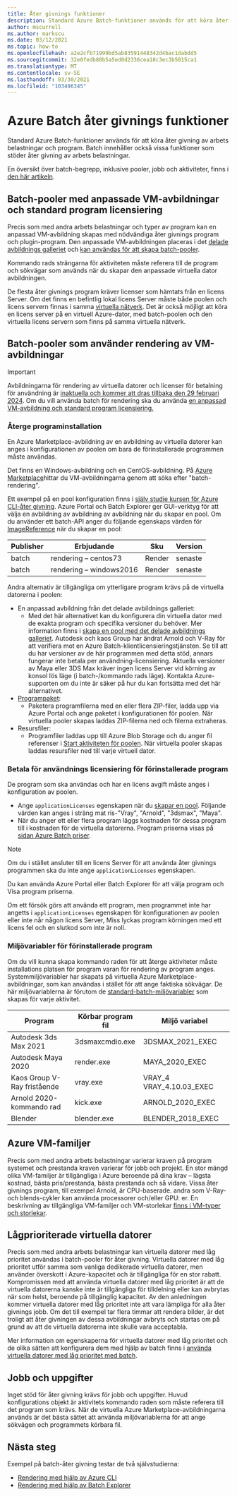 ```yaml
---
title: Åter givnings funktioner
description: Standard Azure Batch-funktioner används för att köra åter givning av arbets belastningar och appar. Batch innehåller vissa funktioner som stöder åter givning av arbets belastningar.
author: mscurrell
ms.author: markscu
ms.date: 03/12/2021
ms.topic: how-to
ms.openlocfilehash: a2e2cfb71999bd5ab83591448342d4bac1dabdd5
ms.sourcegitcommit: 32e0fedb80b5a5ed0d2336cea18c3ec3b5015ca1
ms.translationtype: MT
ms.contentlocale: sv-SE
ms.lasthandoff: 03/30/2021
ms.locfileid: "103496345"
---
```

# <a name="azure-batch-rendering-capabilities"></a>Azure Batch åter givnings funktioner

Standard Azure Batch-funktioner används för att köra åter givning av arbets belastningar och program. Batch innehåller också vissa funktioner som stöder åter givning av arbets belastningar.

En översikt över batch-begrepp, inklusive pooler, jobb och aktiviteter, finns i [den här artikeln](./batch-service-workflow-features.md).

## <a name="batch-pools-using-custom-vm-images-and-standard-application-licensing"></a>Batch-pooler med anpassade VM-avbildningar och standard program licensiering

Precis som med andra arbets belastningar och typer av program kan en anpassad VM-avbildning skapas med nödvändiga åter givnings program och plugin-program. Den anpassade VM-avbildningen placeras i det [delade avbildnings galleriet](../virtual-machines/shared-image-galleries.md) och [kan användas för att skapa batch-pooler](batch-sig-images.md).

Kommando rads strängarna för aktiviteten måste referera till de program och sökvägar som används när du skapar den anpassade virtuella dator avbildningen.

De flesta åter givnings program kräver licenser som hämtats från en licens Server. Om det finns en befintlig lokal licens Server måste både poolen och licens servern finnas i samma [virtuella nätverk](../virtual-network/virtual-networks-overview.md). Det är också möjligt att köra en licens server på en virtuell Azure-dator, med batch-poolen och den virtuella licens servern som finns på samma virtuella nätverk.

## <a name="batch-pools-using-rendering-vm-images"></a>Batch-pooler som använder rendering av VM-avbildningar

> [!IMPORTANT]
> Avbildningarna för rendering av virtuella datorer och licenser för betalning för användning är [inaktuella och kommer att dras tillbaka den 29 februari 2024](https://azure.microsoft.com/updates/azure-batch-rendering-vm-images-licensing-will-be-retired-on-29-february-2024/). Om du vill använda batch för rendering ska du använda [en anpassad VM-avbildning och standard program licensiering.](batch-rendering-functionality.md#batch-pools-using-custom-vm-images-and-standard-application-licensing)

### <a name="rendering-application-installation"></a>Återge programinstallation

En Azure Marketplace-avbildning av en avbildning av virtuella datorer kan anges i konfigurationen av poolen om bara de förinstallerade programmen måste användas.

Det finns en Windows-avbildning och en CentOS-avbildning.  På [Azure Marketplace](https://azuremarketplace.microsoft.com)hittar du VM-avbildningarna genom att söka efter "batch-rendering".

Ett exempel på en pool konfiguration finns i [själv studie kursen för Azure CLI-åter givning](./tutorial-rendering-cli.md).  Azure Portal och Batch Explorer ger GUI-verktyg för att välja en avbildning av avbildning av avbildning när du skapar en pool.  Om du använder ett batch-API anger du följande egenskaps värden för [ImageReference](/rest/api/batchservice/pool/add#imagereference) när du skapar en pool:

| Publisher | Erbjudande | Sku | Version |
|---------|---------|---------|--------|
| batch | rendering – centos73 | Render | senaste |
| batch | rendering – windows2016 | Render | senaste |

Andra alternativ är tillgängliga om ytterligare program krävs på de virtuella datorerna i poolen:

* En anpassad avbildning från det delade avbildnings galleriet:
  * Med det här alternativet kan du konfigurera din virtuella dator med de exakta program och specifika versioner du behöver. Mer information finns i [skapa en pool med det delade avbildnings galleriet](batch-sig-images.md). Autodesk och kaos Group har ändrat Arnold och V-Ray för att verifiera mot en Azure Batch-klientlicensieringstjänsten. Se till att du har versioner av de här programmen med detta stöd, annars fungerar inte betala per användning-licensiering. Aktuella versioner av Maya eller 3DS Max kräver ingen licens Server vid körning av konsol lös läge (i batch-/kommando rads läge). Kontakta Azure-supporten om du inte är säker på hur du kan fortsätta med det här alternativet.
* [Programpaket](./batch-application-packages.md):
  * Paketera programfilerna med en eller flera ZIP-filer, ladda upp via Azure Portal och ange paketet i konfigurationen för poolen. När virtuella pooler skapas laddas ZIP-filerna ned och filerna extraheras.
* Resursfiler:
  * Programfiler laddas upp till Azure Blob Storage och du anger fil referenser i [Start aktiviteten för poolen](/rest/api/batchservice/pool/add#starttask). När virtuella pooler skapas laddas resursfiler ned till varje virtuell dator.

### <a name="pay-for-use-licensing-for-pre-installed-applications"></a>Betala för användnings licensiering för förinstallerade program

De program som ska användas och har en licens avgift måste anges i konfiguration av poolen.

* Ange `applicationLicenses` egenskapen när du [skapar en pool](/rest/api/batchservice/pool/add#request-body).  Följande värden kan anges i sträng mat ris-"Vray", "Arnold", "3dsmax", "Maya".
* När du anger ett eller flera program läggs kostnaden för dessa program till i kostnaden för de virtuella datorerna.  Program priserna visas på [sidan Azure Batch priser](https://azure.microsoft.com/pricing/details/batch/#graphic-rendering).

> [!NOTE]
> Om du i stället ansluter till en licens Server för att använda åter givnings programmen ska du inte ange `applicationLicenses` egenskapen.

Du kan använda Azure Portal eller Batch Explorer för att välja program och Visa program priserna.

Om ett försök görs att använda ett program, men programmet inte har angetts i `applicationLicenses` egenskapen för konfigurationen av poolen eller inte når någon licens Server, Miss lyckas program körningen med ett licens fel och en slutkod som inte är noll.

### <a name="environment-variables-for-pre-installed-applications"></a>Miljövariabler för förinstallerade program

Om du vill kunna skapa kommando raden för att återge aktiviteter måste installations platsen för program varan för rendering av program anges.  Systemmiljövariabler har skapats på virtuella Azure Marketplace-avbildningar, som kan användas i stället för att ange faktiska sökvägar.  De här miljövariablerna är förutom de [standard-batch-miljövariabler](./batch-compute-node-environment-variables.md) som skapas för varje aktivitet.

|Program|Körbar program fil|Miljö variabel|
|---------|---------|---------|
|Autodesk 3ds Max 2021|3dsmaxcmdio.exe|3DSMAX_2021_EXEC|
|Autodesk Maya 2020|render.exe|MAYA_2020_EXEC|
|Kaos Group V-Ray fristående|vray.exe|VRAY_4 VRAY_4.10.03_EXEC|
|Arnold 2020-kommando rad|kick.exe|ARNOLD_2020_EXEC|
|Blender|blender.exe|BLENDER_2018_EXEC|

## <a name="azure-vm-families"></a>Azure VM-familjer

Precis som med andra arbets belastningar varierar kraven på program systemet och prestanda kraven varierar för jobb och projekt.  En stor mängd olika VM-familjer är tillgängliga i Azure beroende på dina krav – lägsta kostnad, bästa pris/prestanda, bästa prestanda och så vidare.
Vissa åter givnings program, till exempel Arnold, är CPU-baserade. andra som V-Ray-och blends-cykler kan använda processorer och/eller GPU: er.
En beskrivning av tillgängliga VM-familjer och VM-storlekar [finns i VM-typer och storlekar](../virtual-machines/sizes.md).

## <a name="low-priority-vms"></a>Lågprioriterade virtuella datorer

Precis som med andra arbets belastningar kan virtuella datorer med låg prioritet användas i batch-pooler för åter givning.  Virtuella datorer med låg prioritet utför samma som vanliga dedikerade virtuella datorer, men använder överskott i Azure-kapacitet och är tillgängliga för en stor rabatt.  Kompromissen med att använda virtuella datorer med låg prioritet är att de virtuella datorerna kanske inte är tillgängliga för tilldelning eller kan avbrytas när som helst, beroende på tillgänglig kapacitet. Av den anledningen kommer virtuella datorer med låg prioritet inte att vara lämpliga för alla åter givnings jobb. Om det till exempel tar flera timmar att rendera bilder, är det troligt att åter givningen av dessa avbildningar avbryts och startas om på grund av att de virtuella datorerna inte skulle vara acceptabla.

Mer information om egenskaperna för virtuella datorer med låg prioritet och de olika sätten att konfigurera dem med hjälp av batch finns i [använda virtuella datorer med låg prioritet med batch](./batch-low-pri-vms.md).

## <a name="jobs-and-tasks"></a>Jobb och uppgifter

Inget stöd för åter givning krävs för jobb och uppgifter.  Huvud konfigurations objekt är aktivitets kommando raden som måste referera till det program som krävs.
När de virtuella Azure Marketplace-avbildningarna används är det bästa sättet att använda miljövariablerna för att ange sökvägen och programmets körbara fil.

## <a name="next-steps"></a>Nästa steg

Exempel på batch-åter givning testar de två självstudierna:

* [Rendering med hjälp av Azure CLI](./tutorial-rendering-cli.md)
* [Rendering med hjälp av Batch Explorer](./tutorial-rendering-batchexplorer-blender.md)